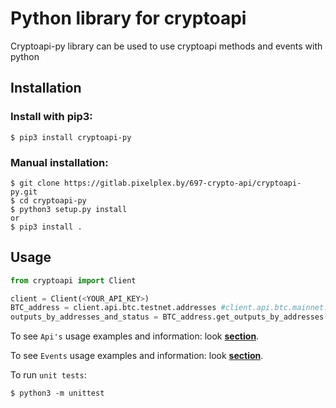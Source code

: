 # Python library for cryptoapi

Cryptoapi-py library can be used to use cryptoapi methods and events with python

## Installation

### Install with pip3:
	
	$ pip3 install cryptoapi-py

### Manual installation:

    $ git clone https://gitlab.pixelplex.by/697-crypto-api/cryptoapi-py.git
    $ cd cryptoapi-py
    $ python3 setup.py install
    or
    $ pip3 install .

## Usage

```python
from cryptoapi import Client

client = Client(<YOUR_API_KEY>)
BTC_address = client.api.btc.testnet.addresses #client.api.btc.mainnet.addresses to use with mainnet
outputs_by_addresses_and_status = BTC_address.get_outputs_by_addresses([<addresses>], <status>)

```

To see `Api's` usage examples and information: look <b>[section](docs/Api.md)</b>.

To see `Events` usage examples and information: look <b>[section](docs/Events.md)</b>.

To run `unit tests`:

    $ python3 -m unittest